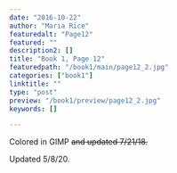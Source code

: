 ```yaml
---
date: "2016-10-22"
author: "Maria Rice"
featuredalt: "Page12"
featured: ""
description2: []
title: "Book 1, Page 12"
featuredpath: "/book1/main/page12_2.jpg"
categories: ["book1"]
linktitle: ""
type: "post"
preview: "/book1/preview/page12_2.jpg"
keywords: []

---
```


Colored in GIMP ~~and updated 7/21/18.~~

Updated 5/8/20.
